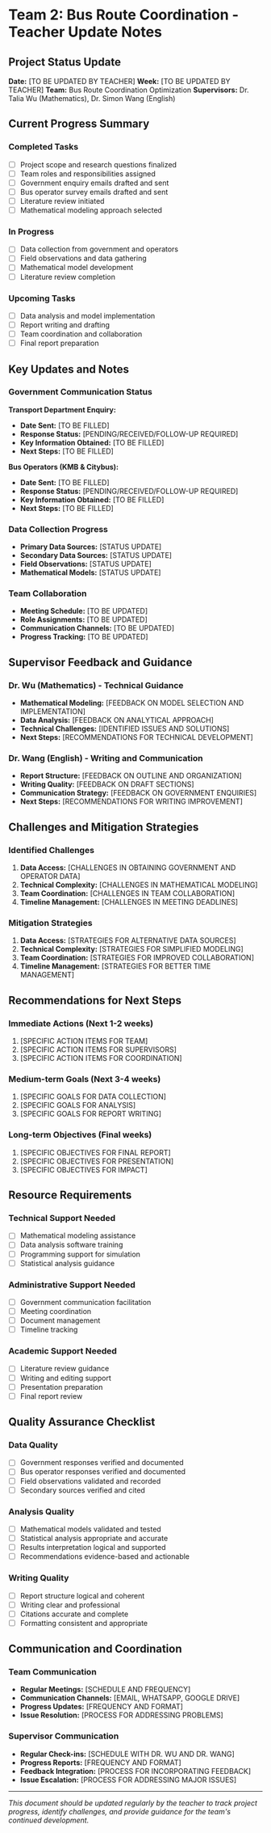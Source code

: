# Team 2: Bus Route Coordination - Teacher Update Notes

## Project Status Update
**Date:** [TO BE UPDATED BY TEACHER]
**Week:** [TO BE UPDATED BY TEACHER]
**Team:** Bus Route Coordination Optimization
**Supervisors:** Dr. Talia Wu (Mathematics), Dr. Simon Wang (English)

## Current Progress Summary

### Completed Tasks
- [ ] Project scope and research questions finalized
- [ ] Team roles and responsibilities assigned
- [ ] Government enquiry emails drafted and sent
- [ ] Bus operator survey emails drafted and sent
- [ ] Literature review initiated
- [ ] Mathematical modeling approach selected

### In Progress
- [ ] Data collection from government and operators
- [ ] Field observations and data gathering
- [ ] Mathematical model development
- [ ] Literature review completion

### Upcoming Tasks
- [ ] Data analysis and model implementation
- [ ] Report writing and drafting
- [ ] Team coordination and collaboration
- [ ] Final report preparation

## Key Updates and Notes

### Government Communication Status
**Transport Department Enquiry:**
- **Date Sent:** [TO BE FILLED]
- **Response Status:** [PENDING/RECEIVED/FOLLOW-UP REQUIRED]
- **Key Information Obtained:** [TO BE FILLED]
- **Next Steps:** [TO BE FILLED]

**Bus Operators (KMB & Citybus):**
- **Date Sent:** [TO BE FILLED]
- **Response Status:** [PENDING/RECEIVED/FOLLOW-UP REQUIRED]
- **Key Information Obtained:** [TO BE FILLED]
- **Next Steps:** [TO BE FILLED]

### Data Collection Progress
- **Primary Data Sources:** [STATUS UPDATE]
- **Secondary Data Sources:** [STATUS UPDATE]
- **Field Observations:** [STATUS UPDATE]
- **Mathematical Models:** [STATUS UPDATE]

### Team Collaboration
- **Meeting Schedule:** [TO BE UPDATED]
- **Role Assignments:** [TO BE UPDATED]
- **Communication Channels:** [TO BE UPDATED]
- **Progress Tracking:** [TO BE UPDATED]

## Supervisor Feedback and Guidance

### Dr. Wu (Mathematics) - Technical Guidance
- **Mathematical Modeling:** [FEEDBACK ON MODEL SELECTION AND IMPLEMENTATION]
- **Data Analysis:** [FEEDBACK ON ANALYTICAL APPROACH]
- **Technical Challenges:** [IDENTIFIED ISSUES AND SOLUTIONS]
- **Next Steps:** [RECOMMENDATIONS FOR TECHNICAL DEVELOPMENT]

### Dr. Wang (English) - Writing and Communication
- **Report Structure:** [FEEDBACK ON OUTLINE AND ORGANIZATION]
- **Writing Quality:** [FEEDBACK ON DRAFT SECTIONS]
- **Communication Strategy:** [FEEDBACK ON GOVERNMENT ENQUIRIES]
- **Next Steps:** [RECOMMENDATIONS FOR WRITING IMPROVEMENT]

## Challenges and Mitigation Strategies

### Identified Challenges
1. **Data Access:** [CHALLENGES IN OBTAINING GOVERNMENT AND OPERATOR DATA]
2. **Technical Complexity:** [CHALLENGES IN MATHEMATICAL MODELING]
3. **Team Coordination:** [CHALLENGES IN TEAM COLLABORATION]
4. **Timeline Management:** [CHALLENGES IN MEETING DEADLINES]

### Mitigation Strategies
1. **Data Access:** [STRATEGIES FOR ALTERNATIVE DATA SOURCES]
2. **Technical Complexity:** [STRATEGIES FOR SIMPLIFIED MODELING]
3. **Team Coordination:** [STRATEGIES FOR IMPROVED COLLABORATION]
4. **Timeline Management:** [STRATEGIES FOR BETTER TIME MANAGEMENT]

## Recommendations for Next Steps

### Immediate Actions (Next 1-2 weeks)
1. [SPECIFIC ACTION ITEMS FOR TEAM]
2. [SPECIFIC ACTION ITEMS FOR SUPERVISORS]
3. [SPECIFIC ACTION ITEMS FOR COORDINATION]

### Medium-term Goals (Next 3-4 weeks)
1. [SPECIFIC GOALS FOR DATA COLLECTION]
2. [SPECIFIC GOALS FOR ANALYSIS]
3. [SPECIFIC GOALS FOR REPORT WRITING]

### Long-term Objectives (Final weeks)
1. [SPECIFIC OBJECTIVES FOR FINAL REPORT]
2. [SPECIFIC OBJECTIVES FOR PRESENTATION]
3. [SPECIFIC OBJECTIVES FOR IMPACT]

## Resource Requirements

### Technical Support Needed
- [ ] Mathematical modeling assistance
- [ ] Data analysis software training
- [ ] Programming support for simulation
- [ ] Statistical analysis guidance

### Administrative Support Needed
- [ ] Government communication facilitation
- [ ] Meeting coordination
- [ ] Document management
- [ ] Timeline tracking

### Academic Support Needed
- [ ] Literature review guidance
- [ ] Writing and editing support
- [ ] Presentation preparation
- [ ] Final report review

## Quality Assurance Checklist

### Data Quality
- [ ] Government responses verified and documented
- [ ] Bus operator responses verified and documented
- [ ] Field observations validated and recorded
- [ ] Secondary sources verified and cited

### Analysis Quality
- [ ] Mathematical models validated and tested
- [ ] Statistical analysis appropriate and accurate
- [ ] Results interpretation logical and supported
- [ ] Recommendations evidence-based and actionable

### Writing Quality
- [ ] Report structure logical and coherent
- [ ] Writing clear and professional
- [ ] Citations accurate and complete
- [ ] Formatting consistent and appropriate

## Communication and Coordination

### Team Communication
- **Regular Meetings:** [SCHEDULE AND FREQUENCY]
- **Communication Channels:** [EMAIL, WHATSAPP, GOOGLE DRIVE]
- **Progress Updates:** [FREQUENCY AND FORMAT]
- **Issue Resolution:** [PROCESS FOR ADDRESSING PROBLEMS]

### Supervisor Communication
- **Regular Check-ins:** [SCHEDULE WITH DR. WU AND DR. WANG]
- **Progress Reports:** [FREQUENCY AND FORMAT]
- **Feedback Integration:** [PROCESS FOR INCORPORATING FEEDBACK]
- **Issue Escalation:** [PROCESS FOR ADDRESSING MAJOR ISSUES]

---

*This document should be updated regularly by the teacher to track project progress, identify challenges, and provide guidance for the team's continued development.*
